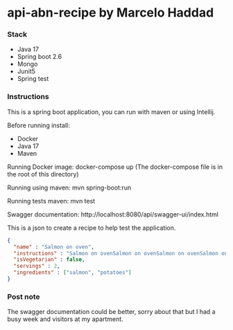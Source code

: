 # api-abn-recipe by Marcelo Haddad


### Stack
- Java 17
- Spring boot 2.6
- Mongo
- Junit5
- Spring test

### Instructions
This is a spring boot application, you can run with maven or using Intellij.

Before running install:
- Docker
- Java 17
- Maven

Running Docker image: docker-compose up (The docker-compose file is in the root of this directory)

Running using maven: mvn spring-boot:run

Running tests maven: mvn test

Swagger documentation: http://localhost:8080/api/swagger-ui/index.html

This is a json to create a recipe to help test the application.
```json
{
  "name" : "Salmon on oven",
  "instructions" : "Salmon on ovenSalmon on ovenSalmon on ovenSalmon on ovenSalmon on oven",
  "isVegetarian" : false,
  "servings" : 2,
  "ingredients" : ["salmon", "potatoes"]
}
```

### Post note
The swagger documentation could be better, sorry about that but I had a busy week and visitors at my apartment.
